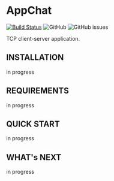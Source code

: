 # AppChat
[![Build Status](https://travis-ci.org/k-morozov/AppChat.svg?branch=master)](https://travis-ci.org/k-morozov/AppChat
)
![GitHub](https://img.shields.io/github/license/k-morozov/AppChat)
![GitHub issues](https://img.shields.io/github/issues-raw/k-morozov/AppChat)

TCP client-server application.

INSTALLATION
------------
in progress 

REQUIREMENTS
------------
in progress

QUICK START
-----------
in progress

WHAT's NEXT
-----------
in progress

